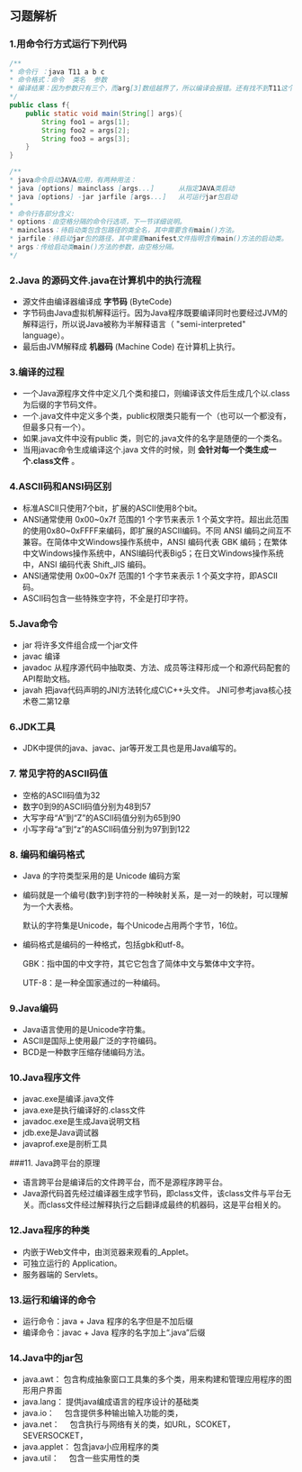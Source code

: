 ## 习题解析

### 1.用命令行方式运行下列代码

```java
/**
* 命令行 ：java T11 a b c 
* 命令格式：命令  类名  参数
* 编译结果：因为参数只有三个，而arg[3]数组越界了，所以编译会报错。还有找不到T11这个类导致编译报错。
*/
public class f{
    public static void main(String[] args){
        String foo1 = args[1];
        String foo2 = args[2];
        String foo3 = args[3];
    }
}

/**
* java命令启动JAVA应用，有两种用法：
* java [options] mainclass [args...]      从指定JAVA类启动
* java [options] -jar jarfile [args...]   从可运行jar包启动
* 
* 命令行各部分含义:
* options：由空格分隔的命令行选项，下一节详细说明。
* mainclass：待启动类包含包路径的类全名，其中需要含有main()方法。
* jarfile：待启动jar包的路径，其中需要manifest文件指明含有main()方法的启动类。
* args：传给启动类main()方法的参数，由空格分隔。
*/

```

### 2.Java  的源码文件.java在计算机中的执行流程

- 源文件由编译器编译成 **字节码** (ByteCode)
- 字节码由Java虚拟机解释运行。因为Java程序既要编译同时也要经过JVM的解释运行，所以说Java被称为半解释语言（ "semi-interpreted" language）。
- 最后由JVM解释成 **机器码** (Machine Code) 在计算机上执行。

### 3.编译的过程

- 一个Java源程序文件中定义几个类和接口，则编译该文件后生成几个以.class为后缀的字节码文件。
- 一个.java文件中定义多个类，public权限类只能有一个（也可以一个都没有，但最多只有一个）。
- 如果.java文件中没有public 类，则它的.java文件的名字是随便的一个类名。
- 当用javac命令生成编译这个.java 文件的时候，则 **会针对每一个类生成一个.class文件** 。

### 4.ASCII码和ANSI码区别

- 标准ASCII只使用7个bit，扩展的ASCII使用8个bit。
- ANSI通常使用 0x00~0x7f 范围的1 个字节来表示 1 个英文字符。超出此范围的使用0x80~0xFFFF来编码，即扩展的ASCII编码。不同 ANSI 编码之间互不兼容。在简体中文Windows操作系统中，ANSI 编码代表 GBK 编码；在繁体中文Windows操作系统中，ANSI编码代表Big5；在日文Windows操作系统中，ANSI 编码代表 Shift_JIS 编码。
- ANSI通常使用 0x00~0x7f 范围的1 个字节来表示 1 个英文字符，即ASCII码。
- ASCII码包含一些特殊空字符，不全是打印字符。

### 5.Java命令

- jar           将许多文件组合成一个jar文件
- javac      编译
- javadoc  从程序源代码中抽取类、方法、成员等注释形成一个和源代码配套的API帮助文档。
- javah      把java代码声明的JNI方法转化成C\C++头文件。 JNI可参考java核心技术卷二第12章

### 6.JDK工具

- JDK中提供的java、javac、jar等开发工具也是用Java编写的。

### 7. 常见字符的ASCII码值

- 空格的ASCII码值为32
- 数字0到9的ASCII码值分别为48到57
- 大写字母“A”到“Z”的ASCII码值分别为65到90
- 小写字母“a”到“z”的ASCII码值分别为97到到122

### 8. 编码和编码格式

- Java 的字符类型采用的是 Unicode 编码方案

- 编码就是一个编号(数字)到字符的一种映射关系，是一对一的映射，可以理解为一个大表格。

  默认的字符集是Unicode，每个Unicode占用两个字节，16位。

- 编码格式是编码的一种格式，包括gbk和utf-8。

  GBK：指中国的中文字符，其它它包含了简体中文与繁体中文字符。

  UTF-8：是一种全国家通过的一种编码。

### 9.Java编码

- Java语言使用的是Unicode字符集。
- ASCII是国际上使用最广泛的字符编码。
- BCD是一种数字压缩存储编码方法。

### 10.Java程序文件

- javac.exe是编译.java文件
- java.exe是执行编译好的.class文件
- javadoc.exe是生成Java说明文档
- jdb.exe是Java调试器
- javaprof.exe是剖析工具

###11. Java跨平台的原理

- 语言跨平台是编译后的文件跨平台，而不是源程序跨平台。
- Java源代码首先经过编译器生成字节码，即class文件，该class文件与平台无关。而class文件经过解释执行之后翻译成最终的机器码，这是平台相关的。

### 12.Java程序的种类

- 内嵌于Web文件中，由浏览器来观看的_Applet。
- 可独立运行的 Application。
- 服务器端的 Servlets。

### 13.运行和编译的命令

- 运行命令：java   +   Java 程序的名字但是不加后缀
- 编译命令：javac   +    Java 程序的名字加上“.java”后缀

### 14.Java中的jar包

- java.awt： 包含构成抽象窗口工具集的多个类，用来构建和管理应用程序的图形用户界面
- java.lang： 提供java编成语言的程序设计的基础类
- java.io：　 包含提供多种输出输入功能的类，
- java.net：　 包含执行与网络有关的类，如URL，SCOKET，SEVERSOCKET，
- java.applet： 包含java小应用程序的类
- java.util：　 包含一些实用性的类